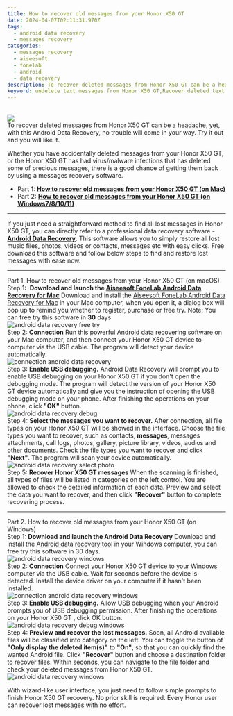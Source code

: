 ```yaml
---
title: How to recover old messages from your Honor X50 GT
date: 2024-04-07T02:11:31.970Z
tags: 
  - android data recovery
  - messages recovery
categories: 
  - messages recovery
  - aiseesoft
  - fonelab
  - android
  - data recovery
description: To recover deleted messages from Honor X50 GT can be a headache, yet, with this Android Data Recovery, no trouble will come in your way. Try it out and you will like it.
keyword: undelete text messages from Honor X50 GT,Recover deleted text messages,retrieve wiped messages Honor X50 GT,Regain missing text messages on Honor X50 GT,restore deleted messages files on Honor X50 GT,recover lost messages from Honor X50 GT,how to recover messages on Honor X50 GT,my messages deleted from Honor X50 GT how to undo messages,restore messages when deleted in Honor X50 GT,get back deleted messages from Honor X50 GT android,Honor X50 GT deleted messages,Honor X50 GT all messages delete
---
```

<br>
<img src="https://img0mobiles.techidaily.com/images/best-assets/devices/honor/honor-x50-gt/1.jpg" class="atpl-imgstyle"  /><br>
<div class="atpl-content atpl-for-fonelab-android recover-messages">
<div class="atpl-post-description-part-1">
To recover deleted messages from Honor X50 GT can be a headache, yet, with this Android Data Recovery, no trouble will come in your way. Try it out and you will like it.
</div>
<div class="atpl-post-description-part-2">
<div class="tpl-content-sub-paragraph-normal">
  <p>
    Whether you have accidentally deleted messages from your Honor X50 GT, or the Honor X50 GT has had virus/malware infections that has deleted some of precious messages, there is a good chance of getting them back by using a messages recovery software.
  </p>
</div>
</div>
<ul>
  <li>Part 1: <strong><a href="#p1">How to recover old messages from your Honor X50 GT (on Mac)</a></strong></li>
  <li>Part 2: <strong><a href="#p2">How to recover old messages from your Honor X50 GT (on Windows7/8/10/11)</a></strong></li>
</ul>
<hr>
<div class="atpl-post-description-part-3">
<div class="tpl-content-sub-paragraph-normal">
  <p>
    If you just need a straightforward method to find all lost messages in Honor X50 GT, you can directly refer to a professional data recovery software - <a href="https://tools.techidaily.com/aiseesoft-android-data-recovery/" ><strong>Android Data Recovery</strong></a>. This software allows you to simply restore all lost music files, photos, videos or contacts, messages etc with easy clicks. Free download this software and follow below steps to find and restore lost messages with ease now.
  </p>
</div>
</div>
<!-- Part 1 -->
<a id="p1" name="p1" ></a><hr>
<div>
  <span class="atpl-step-part-style">Part 1. How to recover old messages from your Honor X50 GT (on macOS)</span>
</div>  
<span class="atpl-stepstyle-a"><span>Step 1: </span></span> <strong>Download and launch the <a href="https://tools.techidaily.com/aiseesoft-android-data-recovery-for-mac/" >Aiseesoft FoneLab Android Data Recovery for Mac</a></strong>
Download and install the <a href="https://tools.techidaily.com/aiseesoft-android-data-recovery-for-mac/" >Aiseesoft FoneLab Android Data Recovery for Mac</a> in your Mac computer, when you open it, a dialog box will pop up to remind you whether to register, purchase or free try.
Note: You can free try this software in <strong>30</strong> days
<br>
<img src="https://tools.techidaily.com/images/apps/aiseesoft/android-data-recovery/mac-free-try.png" class="atpl-imgstyle" alt="android data recovery free try" /><br>
<span class="atpl-stepstyle-a"><span>Step 2: </span></span> <strong>Connection</strong>
Run this powerful Android data recovering software on your Mac computer, and then connect your Honor X50 GT device to computer via the USB cable. The program will detect your device automatically.
<br>
<img src="https://tools.techidaily.com/images/apps/aiseesoft/android-data-recovery/mac-connection-interface.jpg" class="atpl-imgstyle" alt="connection android data recovery" /><br>
<span class="atpl-stepstyle-a"><span>Step 3: </span></span> <strong>Enable USB debugging.</strong>
Android Data Recovery will prompt you to enable USB debugging on your Honor X50 GT  if you don't open the debugging mode. The program will detect the version of your Honor X50 GT device automatically and give you the instruction of opening the USB debugging mode on your phone. After finishing the operations on your phone, click <strong>"OK"</strong> button.
<br>
<img src="https://tools.techidaily.com/images/apps/aiseesoft/android-data-recovery/mac-android-usb-debug.jpg"  class="atpl-imgstyle" alt="android data recovery debug" /><br>
<span class="atpl-stepstyle-a"><span>Step 4: </span></span> <strong>Select the messages you want to recover.</strong>
After connection, all file types on your Honor X50 GT will be showed in the interface. Choose the file types you want to recover, such as contacts, <strong>messages</strong>, messages attachments, call logs, photos, gallery, picture library, videos, audios and other documents. Check the file types you want to recover and click  <b>"Next"</b>. The program will scan your device automatically.
<br>
<img src="https://tools.techidaily.com/images/apps/aiseesoft/android-data-recovery/mac-choose-type-messages.jpg" class="atpl-imgstyle" alt="android data recovery select photo" /><br>
<span class="atpl-stepstyle-a"><span>Step 5: </span></span> <strong>Recover Honor X50 GT messages</strong>
When the scanning is finished, all types of files will be listed in categories on the left control. You are allowed to check the detailed information of each data. Preview and select the data you want to recover, and then click <b>"Recover"</b> button to complete recovering process.
<a id="p2" name="p2"></a><hr>
<div class="atpl-step-part-style">Part 2. How to recover old messages from your Honor X50 GT (on Windows)</div>
<span class="atpl-stepstyle-a"><span>Step 1: </span></span> <strong>Download and launch the Android Data Recovery</strong>
Download and install the <a href="https://tools.techidaily.com/aiseesoft-android-data-recovery-for-win/" >Android data recovery tool</a> in your Windows computer, you can free try this software in 30 days.
<br>
<img src="https://tools.techidaily.com/images/apps/aiseesoft/android-data-recovery/win-start-interface.png"  class="atpl-imgstyle" alt="android data recovery windows" /><br>
<span class="atpl-stepstyle-a"><span>Step 2: </span></span> <strong>Connection</strong>
Connect your Honor X50 GT device to your Windows computer via the USB cable. Wait for seconds before the device is detected. Install the device driver on your computer if it hasn't been installed.
<br>
<img src="https://tools.techidaily.com/images/apps/aiseesoft/android-data-recovery/win-connection-interface.png" class="atpl-imgstyle" alt="connection android data recovery windows" /><br>
<span class="atpl-stepstyle-a"><span>Step 3: </span></span> <strong>Enable USB debugging.</strong>
Allow USB debugging when your Android prompts you of USB debugging permission. After finishing the operations on your Honor X50 GT , click OK button.
<br>
<img src="https://tools.techidaily.com/images/apps/aiseesoft/android-data-recovery/win-android-usb-debug.png" class="atpl-imgstyle" alt="android data recovery debug windows" /><br>
<span class="atpl-stepstyle-a"><span>Step 4: </span></span> <strong>Preview and recover the lost messages.</strong>
Soon, all Android available files will be classified into category on the left. You can toggle the button of <b>"Only display the deleted item(s)"</b> to <b>"On"</b>, so that you can quickly find the wanted Android file. Click <b>"Recover"</b> button and choose a destination folder to recover files. Within seconds, you can navigate to the file folder and check your deleted messages from Honor X50 GT.
<br>
<img src="https://tools.techidaily.com/images/apps/aiseesoft/android-data-recovery/win-recover-messages.jpg" class="atpl-imgstyle" alt="android data recovery windows" /><br>
<div class="atpl-post-description-part-4">
<div class="tpl-content-sub-paragraph-normal">
  <p>
    With wizard-like user interface, you just need to follow simple prompts to finish Honor X50 GT recovery. No prior skill is required. Every Honor user can recover lost messages with no effort.
  </p>
</div>
</div>

</div>
<ins class="adsbygoogle"
    style="display:block"
    data-ad-format="autorelaxed"
    data-ad-client="ca-pub-7571918770474297"
    data-ad-slot="1223367746"></ins>
